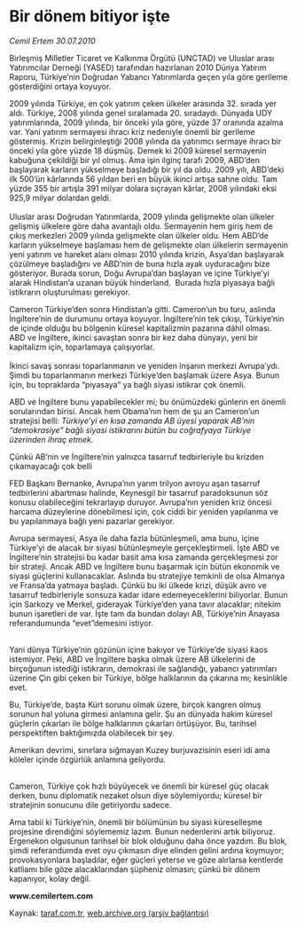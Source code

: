 # Bir dönem bitiyor işte

*Cemil Ertem 30.07.2010*

<div class="yazi"><p>Birleşmiş Milletler Ticaret ve Kalkınma Örgütü (UNCTAD) ve Uluslar arası Yatırımcılar Derneği (YASED) tarafından hazırlanan 2010 Dünya Yatırım Raporu, Türkiye’nin Doğrudan Yabancı Yatırımlarda geçen yıla göre gerileme gösterdiğini ortaya koyuyor. </p>
<p>2009 yılında Türkiye, en çok yatırım çeken ülkeler arasında 32. sırada yer aldı. Türkiye, 2008 yılında genel sıralamada 20. sıradaydı. Dünyada UDY yatırımlarında, 2009 yılında, bir önceki yıla göre, yüzde 37 oranında azalma var. Yani yatırım sermayesi ihracı kriz nedeniyle önemli bir gerileme göstermiş. Krizin belirginleştiği 2008 yılında da yatırımcı sermaye ihracı bir önceki yıla göre yüzde 18 düşmüş. Demek ki 2009 küresel sermayenin kabuğuna çekildiği bir yıl olmuş. Ama işin ilginç tarafı 2009, ABD’den başlayarak karların yükselmeye başladığı bir yıl da oldu. 2009 yılı, ABD’deki ilk 500’ün kârlarında 56 yıldan beri en büyük ikinci artışa sahne oldu. Tam yüzde 355 bir artışla 391 milyar dolara sıçrayan kârlar, 2008 yılındaki eksi 925,9 milyar dolardan geldi.<br/><br/>Uluslar arası Doğrudan Yatırımlarda, 2009 yılında gelişmekte olan ülkeler gelişmiş ülkelere göre daha avantajlı oldu. Sermayenin hem giriş hem de çıkış merkezleri 2009 yılında gelişmekte olan ülkeler oldu. Hem ABD’de karların yükselmeye başlaması hem de gelişmekte olan ülkelerin sermayenin yeni yatırım ve hareket alanı olması 2010 yılında krizin, Asya’dan başlayarak çözülmeye başladığını ve ABD’nin de buna hızla ayak uyduracağını bize gösteriyor. Burada sorun, Doğu Avrupa’dan başlayan ve içine Türkiye’yi alarak Hindistan’a uzanan büyük hinderland.  Burada hızla piyasaya bağlı istikrarın oluşturulması gerekiyor. </p>
<p>Cameron Türkiye’den sonra Hindistan’a gitti. Cameron’un bu turu, aslında İngiltere’nin de durumunu ortaya koyuyor. İngiltere’nin tek çıkışı, Türkiye’nin de içinde olduğu bu bölgenin küresel kapitalizmin pazarına dâhil olması. ABD ve İngiltere, ikinci savaştan sonra bir kez daha dünyayı, yeni bir kapitalizm için, toparlamaya çalışıyorlar. <br/><br/>İkinci savaş sonrası toparlanmanın ve yeniden inşanın merkezi Avrupa’ydı. Şimdi bu toparlanmanın merkezi Türkiye’den başlamak üzere Asya. Bunun için, bu topraklarda “piyasaya” ya bağlı siyasi istikrar çok önemli. </p>
<p>ABD ve İngiltere bunu yapabilecekler mi; bu önümüzdeki günlerin en önemli sorularından birisi. Ancak hem Obama’nın hem de şu an Cameron’un stratejisi belli<i>: Türkiye’yi en kısa zamanda AB üyesi yaparak AB’nin “demokrasiye” bağlı siyasi istikrarını bütün bu coğrafyaya Türkiye üzerinden ihraç etmek. </i></p>
<p>Çünkü AB’nin ve İngiltere’nin yalnızca tasarruf tedbirleriyle bu krizden çıkamayacağı çok belli</p>
<p>FED Başkanı Bernanke, Avrupa’nın yarım trilyon avroyu aşan tasarruf tedbirlerini abartması halinde, Keynesgil bir tasarruf paradoksunun söz konusu olabileceğini tekrarlayıp duruyor. Avrupa’nın yeniden kriz öncesi harcama düzeylerine dönebilmesi için, çok ciddi bir yeniden yapılanma ve bu yapılanmaya bağlı yeni pazarlar gerekiyor.</p>
<p>Avrupa sermayesi, Asya ile daha fazla bütünleşmeli, ama bunu, içine Türkiye’yi de alacak bir siyasi bütünleşmeyle gerçekleştirmeli. İşte ABD ve İngiltere’nin stratejisi bu kadar basit ama kısa zamanda gerçekleşmesi zor bir strateji. Ancak ABD ve İngiltere bunu başarmak için bütün ekonomik ve siyasi güçlerini kullanacaklar. Aslında bu stratejiye temkinli de olsa Almanya ve Fransa’da yatmaya başladı. Çünkü bu iki ülkede krizi, düşük avro ve tasarruf tedbirleriyle sonsuza kadar idare edemeyeceklerini biliyorlar. Bunun için Sarkozy ve Merkel, giderayak Türkiye’den yana tavır alacaklar; nitekim bunun işaretleri de var. İşte tam da bundan dolayı AB, Türkiye’nin Anayasa referandumunda “evet”demesini istiyor.</p>
<p>      <br/>Yani dünya Türkiye’nin gözünün içine bakıyor ve Türkiye’de siyasi kaos istemiyor. Peki, ABD ve İngiltere başka olmak üzere AB ülkelerini de birçoğunun istediği istikrarın, demokrasi ile sağlandığı, yabancı yatırımları üzerine Çin gibi çeken bir Türkiye, bölge halklarının da çıkarına mı; kesinlikle evet.</p>
<p>Bu, Türkiye’de, başta Kürt sorunu olmak üzere, birçok kangren olmuş sorunun hal yoluna girmesi anlamına gelir. Şu an dünyada hakim küresel güçlerin çıkarları ile bölge halklarının çıkarları örtüşüyor. Bu, tarihsel perspektiften baktığımızda olabilecek bir şey.</p>
<p>Amerikan devrimi, sınırlara sığmayan Kuzey burjuvazisinin eseri idi ama köleler içinde özgürlük anlamına geliyordu. </p>
<p>      <br/>Cameron, Türkiye çok hızlı büyüyecek ve önemli bir küresel güç olacak derken, bunu diplomatik nezaket olsun diye söylemiyordu; küresel bir stratejinin sonucunu dile getiriyordu sadece.</p>
<p>Ama tabii ki Türkiye’nin, önemli bir bölümünün bu siyasi küreselleşme projesine direndiğini söylememiz lazım. Bunun nedenlerini artık biliyoruz. Ergenekon olgusunun tarihsel bir blok olduğunu daha önce yazdım. Bu blok, şimdi referandumda evet oyu çıkmasın diye elinden gelini ardına koymuyor; provokasyonlara başladılar, eğer güçleri yeterse ve göze alırlarsa kentlerde katliamı bile göze alacaklarından şüpheniz olmasın; çünkü bir dönem kapanıyor, kolay değil.                    </p>
<p><b>www.cemilertem.com </b></p>
</div>

Kaynak: [taraf.com.tr](http://www.taraf.com.tr:80/cemil-ertem/makale-bir-donem-bitiyor-iste.htm), [web.archive.org (arşiv bağlantısı)](http://web.archive.org/web/20100801183804/http://www.taraf.com.tr:80/cemil-ertem/makale-bir-donem-bitiyor-iste.htm)
